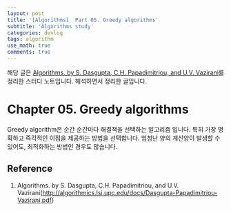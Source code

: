```yaml
---
layout: post
title: '[Algorithms]  Part 05. Greedy algorithms'
subtitle: 'Algorithms study'
categories: devlog
tags: algorithm
use_math: true
comments: true
---
```



해당 글은 [Algorithms. by S. Dasgupta, C.H. Papadimitriou, and U.V. Vazirani](http://algorithmics.lsi.upc.edu/docs/Dasgupta-Papadimitriou-Vazirani.pdf)를 정리한 스터디 노트입니다.
해석하면서 정리한 글입니다.


# Chapter 05. Greedy algorithms
Greedy algorithm은 순간 순간마다 해결책을 선택하는 알고리즘 입니다. 특히 가장 명확하고 즉각적인 이점을 제공하는 방법을 선택합니다. 엄청난 양의 계산양이 발생할 수 있어도, 최적화하는 방법인 경우도 많습니다.

## Reference
1. Algorithms. by S. Dasgupta, C.H. Papadimitriou, and U.V. Vazirani(http://algorithmics.lsi.upc.edu/docs/Dasgupta-Papadimitriou-Vazirani.pdf)